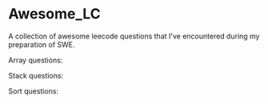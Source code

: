 # Awesome_LC
A collection of awesome leecode questions that I've encountered during my preparation of SWE.

Array questions:

Stack questions:

Sort questions:
